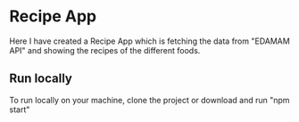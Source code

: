 # Recipe App
Here I have created a Recipe App which is fetching the data from "EDAMAM API" and showing the recipes of the different foods.

## Run locally
To run locally on your machine, clone the project or download and run "npm start"

